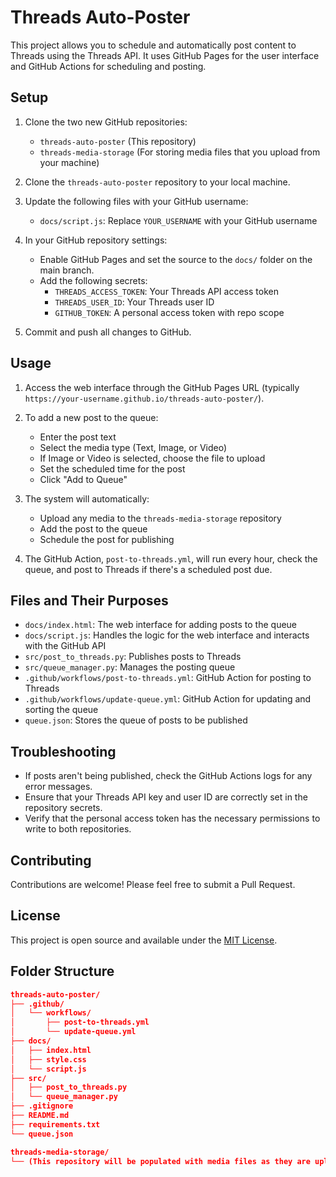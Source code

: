 # Threads Auto-Poster

This project allows you to schedule and automatically post content to Threads using the Threads API. It uses GitHub Pages for the user interface and GitHub Actions for scheduling and posting.

## Setup

1. Clone the two new GitHub repositories:
   - `threads-auto-poster` (This repository)
   - `threads-media-storage` (For storing media files that you upload from your machine)

2. Clone the `threads-auto-poster` repository to your local machine.

3. Update the following files with your GitHub username:
   - `docs/script.js`: Replace `YOUR_USERNAME` with your GitHub username

4. In your GitHub repository settings:
   - Enable GitHub Pages and set the source to the `docs/` folder on the main branch.
   - Add the following secrets:
     - `THREADS_ACCESS_TOKEN`: Your Threads API access token
     - `THREADS_USER_ID`: Your Threads user ID
     - `GITHUB_TOKEN`: A personal access token with repo scope

5. Commit and push all changes to GitHub.

## Usage

1. Access the web interface through the GitHub Pages URL (typically `https://your-username.github.io/threads-auto-poster/`).

2. To add a new post to the queue:
   - Enter the post text
   - Select the media type (Text, Image, or Video)
   - If Image or Video is selected, choose the file to upload
   - Set the scheduled time for the post
   - Click "Add to Queue"

3. The system will automatically:
   - Upload any media to the `threads-media-storage` repository
   - Add the post to the queue
   - Schedule the post for publishing

4. The GitHub Action, `post-to-threads.yml`, will run every hour, check the queue, and post to Threads if there's a scheduled post due.

## Files and Their Purposes

- `docs/index.html`: The web interface for adding posts to the queue
- `docs/script.js`: Handles the logic for the web interface and interacts with the GitHub API
- `src/post_to_threads.py`: Publishes posts to Threads
- `src/queue_manager.py`: Manages the posting queue
- `.github/workflows/post-to-threads.yml`: GitHub Action for posting to Threads
- `.github/workflows/update-queue.yml`: GitHub Action for updating and sorting the queue
- `queue.json`: Stores the queue of posts to be published

## Troubleshooting

- If posts aren't being published, check the GitHub Actions logs for any error messages.
- Ensure that your Threads API key and user ID are correctly set in the repository secrets.
- Verify that the personal access token has the necessary permissions to write to both repositories.

## Contributing

Contributions are welcome! Please feel free to submit a Pull Request.

## License

This project is open source and available under the [MIT License](LICENSE).

## Folder Structure

``` json
threads-auto-poster/
├── .github/
│   └── workflows/
│       ├── post-to-threads.yml
│       └── update-queue.yml
├── docs/
│   ├── index.html
│   ├── style.css
│   └── script.js
├── src/
│   ├── post_to_threads.py
│   └── queue_manager.py
├── .gitignore
├── README.md
├── requirements.txt
└── queue.json

threads-media-storage/
└── (This repository will be populated with media files as they are uploaded)
```
